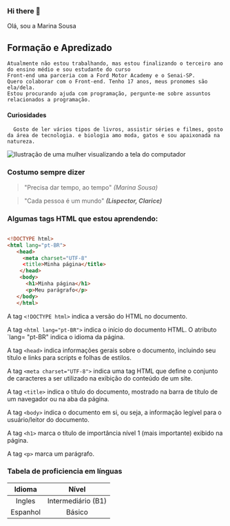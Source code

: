 ### Hi there 👋

<p align="justify"> Olá, sou a Marina Sousa

   ## Formação e Apredizado

    Atualmente não estou trabalhando, mas estou finalizando o terceiro ano do ensino médio e sou estudante do curso 
    Front-end uma parceria com a Ford Motor Academy e o Senai-SP.
    Quero colaborar com o Front-end. Tenho 17 anos, meus pronomes são ela/dela.
    Estou procurando ajuda com programação, pergunte-me sobre assuntos relacionados a programação.
    
#### Curiosidades

      Gosto de ler vários tipos de livros, assistir séries e filmes, gosto da área de tecnologia. e biologia amo moda, gatos e sou apaixonada na natureza.

![Ilustração de uma mulher visualizando a tela do computador](https://kinsta.com/pt/wp-content/uploads/sites/3/2021/12/front-end-developer-1024x512.png)

### Costumo sempre dizer

> "Precisa dar tempo, ao tempo" *(Marina Sousa)*
 
> "Cada pessoa é um mundo" **_(Lispector, Clarice)_**

### Algumas tags HTML que estou aprendendo:

```html

<!DOCTYPE html>
<html lang="pt-BR">
   <head>
     <meta charset="UTF-8"
     <title>Minha página</title>
    </head>
    <body>
      <h1>Minha página</h1>
      <p>Meu parágrafo</p>
   </body>
   </html>

```
 A tag `<!DOCTYPE html>` indica a versão do HTML no documento.
 
 A tag `<html lang="pt-BR">` indica o início do documento HTML. O atributo `lang= "pt-BR" indica o idioma da página.
 
 A tag `<head>` indica informações gerais sobre o documento, incluindo seu título e links para scripts e folhas de estilos.
 
 A tag `<meta charset="UTF-8">` indica uma tag HTML que define o conjunto de caracteres a ser utilizado na exibição do conteúdo de um site.
 
 A tag `<title>` indica o título do documento, mostrado na barra de título de um navegador ou na aba da página.
 
 A tag `<body>` indica o documento em si, ou seja, a informação legível para o usuário/leitor do documento.
 
 A tag `<h1>` marca o título de importância nível 1 (mais importante) exibido na página.
 
 A tag `<p>` marca um parágrafo.

 ### Tabela de proficiencia em línguas

 Idioma | Nível
 :-------: | :--------:
Ingles | Intermediário (B1)
Espanhol | Básico 
 
